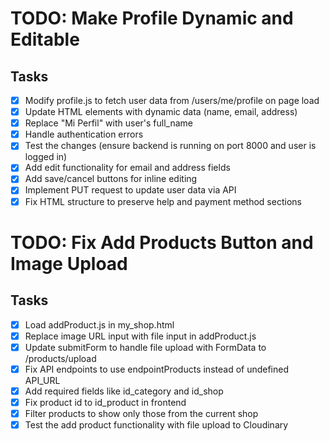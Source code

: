 # TODO: Make Profile Dynamic and Editable

## Tasks
- [x] Modify profile.js to fetch user data from /users/me/profile on page load
- [x] Update HTML elements with dynamic data (name, email, address)
- [x] Replace "Mi Perfil" with user's full_name
- [x] Handle authentication errors
- [x] Test the changes (ensure backend is running on port 8000 and user is logged in)
- [x] Add edit functionality for email and address fields
- [x] Add save/cancel buttons for inline editing
- [x] Implement PUT request to update user data via API
- [x] Fix HTML structure to preserve help and payment method sections

# TODO: Fix Add Products Button and Image Upload

## Tasks
- [x] Load addProduct.js in my_shop.html
- [x] Replace image URL input with file input in addProduct.js
- [x] Update submitForm to handle file upload with FormData to /products/upload
- [x] Fix API endpoints to use endpointProducts instead of undefined API_URL
- [x] Add required fields like id_category and id_shop
- [x] Fix product id to id_product in frontend
- [x] Filter products to show only those from the current shop
- [x] Test the add product functionality with file upload to Cloudinary
